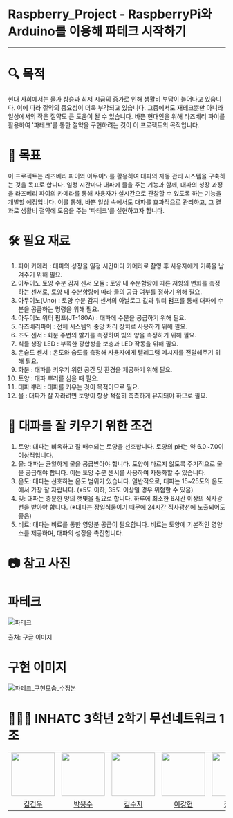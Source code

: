 # Raspberry_Project - RaspberryPi와 Arduino를 이용해 파테크 시작하기


* * *

# 🔍 목적
현대 사회에서는 물가 상승과 최저 시급의 증가로 인해 생활비 부담이 늘어나고 있습니다. 이에 따라 절약의 중요성이 더욱 부각되고 있습니다. 그중에서도 재테크뿐만 아니라 일상에서의 작은 절약도 큰 도움이 될 수 있습니다. 바쁜 현대인을 위해 라즈베리 파이를 활용하여 '파테크'를 통한 절약을 구현하려는 것이 이 프로젝트의 목적입니다.

# 🎯 목표
이 프로젝트는 라즈베리 파이와 아두이노를 활용하여 대파의 자동 관리 시스템을 구축하는 것을 목표로 합니다. 일정 시간마다 대파에 물을 주는 기능과 함께, 대파의 성장 과정을 라즈베리 파이의 카메라를 통해 사용자가 실시간으로 관찰할 수 있도록 하는 기능을 개발할 예정입니다. 이를 통해, 바쁜 일상 속에서도 대파를 효과적으로 관리하고, 그 결과로 생활비 절약에 도움을 주는 '파테크'를 실현하고자 합니다.

# 🛠️ 필요 재료
   1. 파이 카메라 : 대파의 성장을 일정 시간마다 카메라로 촬영 후 사용자에게 기록을 남겨주기 위해 필요.
   2. 아두이노 토양 수분 감지 센서 모듈 : 토양 내 수분함량에 따른 저항의 변화를 측정하는 센서로, 토양 내 수분함량에 따라 물의 공급 여부를 정하기 위해 필요.
   3. 아두이노(Uno) : 토양 수분 감지 센서의 아날로그 값과 워터 펌프를 통해 대파에 수분을 공급하는 명령을 위해 필요.
   4. 아두이노 워터 펌프(JT-180A) : 대파에 수분을 공급하기 위해 필요.
   5. 라즈베리파이 : 전체 시스템의 중앙 처리 장치로 사용하기 위해 필요.
   6. 조도 센서 : 화분 주변의 밝기를 측정하여 빛의 양을 측정하기 위해 필요.
   7. 식물 생장 LED : 부족한 광합성을 보충과 LED 작동을 위해 필요.
   8. 온습도 센서 : 온도와 습도를 측정해 사용자에게 텔레그램 메시지를 전달해주기 위해 필요.
   9. 화분 : 대파를 키우기 위한 공간 및 환경을 제공하기 위해 필요.
   10. 토양 : 대파 뿌리를 심을 때 필요.
   11. 대파 뿌리 : 대파를 키우는 것이 목적이므로 필요.
   12. 물 : 대파가 잘 자라려면 토양이 항상 적절히 촉촉하게 유지돼야 하므로 필요.
   

# 🌱 대파를 잘 키우기 위한 조건
   1. 토양: 대파는 비옥하고 잘 배수되는 토양을 선호합니다. 토양의 pH는 약 6.0~7.0이 이상적입니다.
   2. 물: 대파는 균일하게 물을 공급받아야 합니다. 토양이 마르지 않도록 주기적으로 물을 공급해야 합니다. 이는 토양 수분 센서를 사용하여 자동화할 수 있습니다.
   3. 온도: 대파는 선호하는 온도 범위가 있습니다. 일반적으로, 대파는 15~25도의 온도에서 가장 잘 자랍니다. (※5도 이하, 35도 이상일 경우 위험할 수 있음)
   4. 빛: 대파는 충분한 양의 햇빛을 필요로 합니다. 하루에 최소한 6시간 이상의 직사광선을 받아야 합니다. (※대파는 장일식물이기 때문에 24시간 직사광선에 노출되어도 좋음)
   5. 비료: 대파는 비료를 통한 영양분 공급이 필요합니다. 비료는 토양에 기본적인 영양소를 제공하며, 대파의 성장을 촉진합니다.

# 📷 참고 사진
# 파테크
![파테크](https://github.com/withoutsultang/Raspberry_Project/assets/113170868/eb217db7-61f5-48b9-b4b7-effccd96de1f)


출처: 구글 이미지
# 구현 이미지

![파테크_구현모습_수정본](https://github.com/withoutsultang/Raspberry_Project/assets/113170868/65f29a88-d3ff-4b38-8a1b-3bb6a6e0f8e2)

   
# 👨🏻‍💻 INHATC 3학년 2학기 무선네트워크 1조
<table>
  <tbody>
    <tr>
      <tr>
      <td align="center"><a href="https://github.com/withoutsultang"><img src="https://avatars.githubusercontent.com/u/120733105?v=4" width="100px;" alt=""/></td>
      <td align="center"><a href="https://github.com/youngsoosoo"><img src="https://avatars.githubusercontent.com/u/87405853?v=4" width="100px;" alt=""/></td>
      <td align="center"><a href="https://github.com/Kimsuji100"><img src="https://avatars.githubusercontent.com/u/113170868?v=4" width="100px;" alt=""/></td>
      <td align="center"><a href="https://github.com/dlrkd"><img src="https://avatars.githubusercontent.com/u/35716755?v=4" width="100px;" alt=""/></td>
      <td align="center"><a href="https://github.com/jys23"><img src="https://avatars.githubusercontent.com/u/113410132?v=4" width="100px;" alt=""/></td>
      </tr>
      <tr>
      <td align="center"><a href="https://github.com/withoutsultang">김건우</td>
      <td align="center"><a href="https://github.com/youngsoosoo">박용수</td>
      <td align="center"><a href="https://github.com/Kimsuji100">김수지</td>
      <td align="center"><a href="https://github.com/dlrkd">이강현</td>
      <td align="center"><a href="https://github.com/jys23">장용수</td>
      </tr>
    </tr>
  </tbody>
</table>
